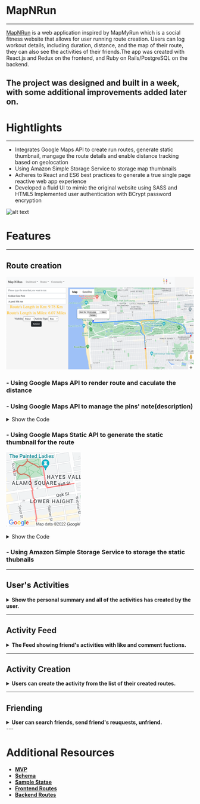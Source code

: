# **MapNRun**
----
[MapNRun](https://mapnru.heroku.com) is a web application inspired by MapMyRun which is a social fitness website that allows for user running route creation. Users can log workout details, including duration, distance, and the map of their route, they can also see the activities of their friends.The app was created with React.js and Redux on the frontend, and Ruby on Rails/PostgreSQL on the backend.

The project was designed and built in a week, with some additional improvements added later on.
---
# **Hightlights**
---
* Integrates Google Maps API to create run routes, generate static thumbnail, mangage the route details and enable distance tracking based on geolocation
* Using Amazon Simple Storage Service to storage map thumbnails 
* Adheres to React and ES6 best practices to generate a true single page reactive web app experience
* Developed a fluid UI to mimic the original website using SASS and HTML5
Implemented user authentication with BCrypt password encryption


![alt text][homeimg]

# **Features**
---
## **Route creation**
![alt text][createrouteimg]

### - **Using Google Maps API to render route and caculate the distance**
### - **Using Google Maps API to manage the pins' note(description)**
<details>
<summary>Show the Code</summary>

```javascript
renderRoute(){
        let customIcon ={
            path: "M 0 -2 C -2 -2 -2 1 0 1 S 2 -2 0 -2",
            fillColor: "blue",
            strokeWeight: 0,
            fillOpacity: 0.8,
            scale: 3,
            
        };
        let customIconRed ={
            path: "M 0 -2 C -2 -2 -2 1 0 1 S 2 -2 0 -2",
            fillColor: 'red',
            strokeWeight: 0,
            fillOpacity: 0.8,
            scale: 3,
        };
        // put the pin for the first marker
        if(this.nodes.length < 2){
            this.start_point = new google.maps.Marker({
                position: this.nodes[0].location,
                icon: customIcon,
                map: this.map,
            })
            
        }
        else{
            //now we can draw map with these data
            if(this.start_point != null){
                this.start_point.setMap(null);
            }
            const nodesLength = this.nodes.length
            const headTail = [{location:this.nodes[0].location},{location:this.nodes[nodesLength-1].location}]
            let tmp = this.nodes.slice(1,-1)
            const betweens = tmp.map(el => { return {
                location:el.location,
                stopover:true,
            };});
            return this.directionsService
            .route({
                origin: headTail[0],
                destination: headTail[1],
                waypoints: betweens,
                optimizeWaypoints: true,
                travelMode: google.maps.TravelMode.WALKING,
            }).then(
                response =>{
                    this.directionsRenderer.setOptions({
                        directions:response,
                        suppressMarkers: true,
                        
                    });
                    
                    this.route_steps = response.routes[0].legs;
                    this.response = response;
                    this.nodes.forEach((el,idx)=>{
                        if(idx == 0 || idx == nodesLength -1){
                            this.createMarker(el.location,customIconRed,'headTail',idx,el.description);
                        }else{
                            this.createMarker(el.location,customIcon,'between',idx,el.description);
                        }
                    })
                    
                },  
                errors => {
                    console.log('render map errors',errors)
                }
            )


        }
        if(this.callFormListener == false){
            // add listening for description
            $('#map-container').on('submit','.info-description-form',(e)=>{
                e.preventDefault(); 
                let currentForm = e.currentTarget;
                let formData = new FormData(currentForm);
                let nId = parseInt(currentForm.id.slice(9));
                this.nodes[nId]['description'] = formData.get('description');
            });

            //add the delete handler
            $('#map-container').on('submit','.info-delete-form',(e)=>{
                e.preventDefault(); 
                let currentForm = e.currentTarget;
                let nId = parseInt(currentForm.id.slice(16))
                this.currentInfoWindow.close();
                this.infoNodes.forEach(el => {
                    google.maps.event.clearInstanceListeners(el);
                    el.setMap(null)
                })
                this.infoNodes = [];
                this.nodes.splice(nId,1);
                this.renderRoute();

            });
            this.callFormListener = true
        }
    }
```

</details>



### - **Using Google Maps Static API to generate the static thumbnail for the route**
![alt text][staticimg]
<details>
<summary>Show the Code</summary>

``` javascript
getPreviewURL(){
        if (this.response != null){
        let encodedPath = this.response.routes[0].overview_polyline
        let url = `https://maps.googleapis.com/maps/api/staticmap?size=200x200&path=weight:3%7Ccolor:red%7Cenc:${encodedPath}&key=${keys.map}&v=beta&callback=initMap`
        return url;
        }else{
            return null;
        }
        

    }
```
</details>


### - **Using Amazon Simple Storage Service to storage the static thubnails**
----
## **User's Activities**
<details>
<summary><b>Show the personal summary and all of the activities has created by the user.</b></summary>

![alt text][activitiesimg]
</details>
 
---
## **Activity Feed**
<details>

<summary><b>The Feed showing friend's activities with like and comment fuctions.</b></summary>

![alt text][feedimg]
</details>

---

## **Activity Creation**
<details>

<summary><b>Users can create the activity from the list of their created routes.</b></summary>

![alt text][addactivityimg]
</details>

---

## **Friending** 

<details>

<summary><b>User can search friends, send friend's reuquests, unfriend.</b></summary>

![alt text][friendsimg]
</details>
---

# **Additional Resources**
* [**MVP**][mvp]
* [**Schema**][schema]
* [**Sample Statae**][state]
* [**Frontend Routes**][front-end]
* [**Backend Routes**][back-end]



[homeimg]: https://github.com/phamv21/stvp-running-shape/blob/main/app/assets/screenshots/Home.png?raw=true "Home"

[activitiesimg]: https://github.com/phamv21/stvp-running-shape/blob/main/app/assets/screenshots/activities.png?raw=true "Activities"

[addactivityimg]: https://github.com/phamv21/stvp-running-shape/blob/main/app/assets/screenshots/add%20activity.png?raw=true "Add Activity"

[createrouteimg]: https://github.com/phamv21/stvp-running-shape/blob/main/app/assets/screenshots/create%20route.png?raw=true "Create New Route"

[feedimg]: https://github.com/phamv21/stvp-running-shape/blob/main/app/assets/screenshots/feed.png?raw=true "Feed"

[friendsimg]: https://github.com/phamv21/stvp-running-shape/blob/main/app/assets/screenshots/friends.png?raw=true "Friends"

[routesimg]: https://github.com/phamv21/stvp-running-shape/blob/main/app/assets/screenshots/routes.png?raw=true "Routes"

[searchroutesimg]: https://github.com/phamv21/stvp-running-shape/blob/main/app/assets/screenshots/search%20routes.png?raw=true "Search"

[showroutesearch]: https://github.com/phamv21/stvp-running-shape/blob/main/app/assets/screenshots/show%20route%20search.png?raw=true "Search Show"

[showroute]: https://github.com/phamv21/stvp-running-shape/blob/main/app/assets/screenshots/show%20route.png?raw=true "Show Route"

[staticimg]: https://github.com/phamv21/stvp-running-shape/blob/main/app/assets/screenshots/staticmap.png?raw=true "Static Image"

[mvp]: https://github.com/phamv21/stvp-running-shape/blob/main/app_docs/mvp.md
[schema]: https://github.com/phamv21/stvp-running-shape/blob/main/app_docs/schema.md
[back-end]: https://github.com/phamv21/stvp-running-shape/blob/main/app_docs/back_end_route.md
[front-end]: https://github.com/phamv21/stvp-running-shape/blob/main/app_docs/front_end_routes.md
[state]: https://github.com/phamv21/stvp-running-shape/blob/main/app_docs/state_sample.md